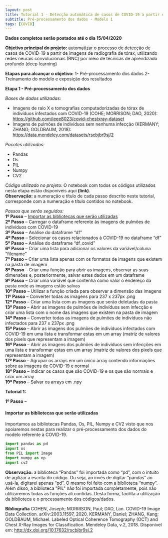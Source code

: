 ```yaml
---
layout: post
title: Tutorial 1 - Detecção automática de casos de COVID-19 a partir de imagens de radiografia de tórax
subtitle: Pré-processamento dos dados - Modelo 1
tags: [COVID]
---
```


**Dados completos serão postados até o dia 15/04/2020**

**Objetivo principal do projeto:** automatizar o processo de detecção de casos de COVID-19 a partir de imagens de radiografia de tórax, utilizando redes neurais convolucionais (RNC) por meio de técnicas de aprendizado profundo (deep learning)

**Etapas para alcançar o objetivo:**
1- Pré-processamento dos dados
2- Treinamento do modelo e exposição dos resultados


**Etapa 1 - Pré-processamento dos dados**

*Bases de dados utilizadas:*
- Imagens de raio X e tomografias computadorizadas de tórax de indivíduos infectados com COVID-19 (COHE; MORRISON; DAO, 2020): https://github.com/ieee8023/covid-chestxray-dataset
- Imagens de pulmões de indivíduos sem nenhuma infecção (KERMANY; ZHANG; GOLDBAUM, 2018): https://data.mendeley.com/datasets/rscbjbr9sj/2

*Pacotes utilizados:*
- Pandas
- Os
- PIL
- Numpy
- CV2

*Código utilizado no projeto:*
O notebook com todos os códigos utilizados nesta etapa estão disponíveis aqui **(link)**.<br />
**Observação:** a numeração e título de cada passo descrito neste tutorial, corresponde com a numeração e título contidos no notebook.

*Passos que serão seguidos:*<br />
**1º Passo** – [Importar as bibliotecas que serão utilizadas](#importar-as-bibliotecas-que-serão-utilizadas)<br />
**2º Passo** – Carregar o dataframe referente às imagens de pulmões de indivíduos com COVID-19<br />
**3º Passo** – Análise do dataframe “df”<br />
**4º Passo** – Selecionar os casos relacionados à COVID-19 no dataframe “df”<br />
**5º Passo** – Análise do dataframe “df_covid”<br />
**6º Passo** – Criar uma lista para adicionar os valores da variável/coluna “filename”<br />
**7º Passo** – Criar uma lista apenas com os formatos de imagens que existem na pasta de imagem<br />
**8º Passo** – Criar uma função para abrir as imagens, observar as suas dimensões e, posteriormente, salvar estes dados em um dataframe<br />
**9º Passo** – Criar uma variável que contenha como valor o endereço da pasta onde as imagens estão salvas<br />
**10º Passo** – Utilizar a função criada para observar a dimensão das imagens<br />
**11º Passo** – Converter todas as imagens para 237 x 237px .png<br />
**12º Passo** – Criar uma lista com as imagens que serão deletadas da pasta<br />
**13º Passo** – Abrir as imagens de pulmões de indivíduos sem infecção e criar uma lista com o nome das imagens que existem na pasta de imagem<br />
**14º Passo** – Converter todas as imagens de pulmões de indivíduos não infectados para 237 x 237px .png<br />
**15º Passo** – Abrir as imagens dos pulmões de indivíduos infectados com COVID-19 em uma lista e transformar estas em um array (matriz de valores dos pixels que representam a imagem)<br />
**16º Passo** – Abrir as imagens dos pulmões de indivíduos sem infecções em uma lista e transformar estas em um array (matriz de valores dos pixels que representam a imagem)<br />
**17º Passo** – Agrupar os arrays em um único array contendo informações sobre as imagens de COVID-19 e normal<br />
**18º Passo** – Indicar os casos que são COVID-19 e os que são normais e criar um array<br />
**19º Passo** – Salvar os arrays em .npy<br />

**Tutorial 1:**

**1º Passo** – 
#### Importar as bibliotecas que serão utilizadas

Importamos as bibliotecas Pandas, Os, PIL, Numpy e CV2 visto que nos apoiaremos nestas para realizar o pré-processamento dos dados do modelo referente à COVID-19.

``` python
import pandas as pd
import os
from PIL import Image
import numpy as np
import cv2
```

**Observação:** a biblioteca “Pandas” foi importada como “pd”, com o intuito de agilizar a escrita do código. Ou seja, ao invés de digitar “pandas” ao usá-la, digitarei apenas “pd”. O mesmo foi feito com a biblioteca “numpy”. Além disso, a biblioteca "PIL" não foi importada completamente, pois não utilizaremos todas as funções ali contidas. Desta forma, facilita a utilização da biblioteca e o processamento dos códigos/dados.



**Bibliografia**
COHEN, Joseph; MORRISON, Paul; DAO, Lan. COVID-19 Image Data Collection. arXiv:2003.11597, 2020.
KERMANY, Daniel; ZHANG, Kang; GOLDBAUM, Michael. Labeled Optical Coherence Tomography (OCT) and Chest X-Ray Images for Classification. Mendeley Data, v.2, 2018. Disponível em: http://dx.doi.org/10.17632/rscbjbr9sj.2
